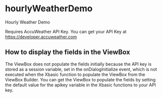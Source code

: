 # hourlyWeatherDemo
Hourly Weather Demo

Requires AccuWeather API Key. You can get your API Key at https://developer.accuweather.com

## How to display the fields in the ViewBox

The ViewBox does not populate the fields initially because the API key is stored as a session variable, set in the onDialogInitialize event, which is not executed when the Xbasic function to populate the ViewBox from the ViewBox Builder. You can get the ViewBox to populate the fields by setting the default value for the apikey variable in the Xbasic functions to your API key.

